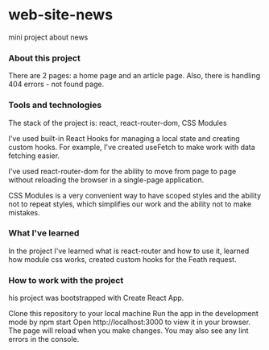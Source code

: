 # web-site-news
mini project about news
### About this project

There are 2 pages: a home page and an article page. Also, there is handling 404 errors - not found page.

### Tools and technologies

The stack of the project is: react, react-router-dom, CSS Modules

I've used built-in React Hooks for managing a local state and creating custom hooks. For example, I've created useFetch to make work with data fetching easier.

I've used react-router-dom for the ability to move from page to page without reloading the browser in a single-page application.

CSS Modules is a very convenient way to have scoped styles and the ability not to repeat styles, which simplifies our work and the ability not to make mistakes.

### What I've learned

In the project I've learned what is react-router and how to use it, learned how module css works, created custom hooks for the Feath request.


### How to work with the project

his project was bootstrapped with Create React App.

Clone this repository to your local machine
Run the app in the development mode by npm start
Open http://localhost:3000 to view it in your browser.
The page will reload when you make changes.
You may also see any lint errors in the console.
